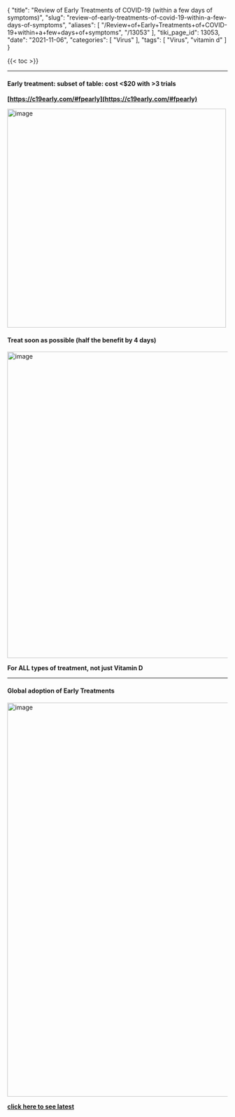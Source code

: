 {
    "title": "Review of Early Treatments of COVID-19 (within a few days of symptoms)",
    "slug": "review-of-early-treatments-of-covid-19-within-a-few-days-of-symptoms",
    "aliases": [
        "/Review+of+Early+Treatments+of+COVID-19+within+a+few+days+of+symptoms",
        "/13053"
    ],
    "tiki_page_id": 13053,
    "date": "2021-11-06",
    "categories": [
        "Virus"
    ],
    "tags": [
        "Virus",
        "vitamin d"
    ]
}


{{< toc >}} 

---

#### Early treatment: subset of table: cost <$20 with >3 trials

 **[https://c19early.com/#fpearly](https://c19early.com/#fpearly)** 

<img src="https://d378j1rmrlek7x.cloudfront.net/attachments/jpeg/et-nov-2022.jpg" alt="image" width="500">

#### Treat soon as possible (half the benefit by 4 days)

<!-- ~tc~ start ~/tc~ -->

<img src="https://d378j1rmrlek7x.cloudfront.net/attachments/jpeg/early-treatment-delay.jpg" alt="image" width="700">

 **For ALL types of treatment, not just Vitamin D** 

<!-- ~tc~ stop ~/tc~ -->

---

#### Global adoption of Early Treatments

<img src="https://d378j1rmrlek7x.cloudfront.net/attachments/jpeg/early-global-april-16.jpg" alt="image" width="900">

 **[click here to see latest](https://c19adoption.com/)** 

<!-- ~tc~ (alias(Early Treatment of COVID-19)) ~/tc~ -->

<!-- ~tc~ (alias(Early Treatment of COVID-19 (within a few days of symptoms) )) ~/tc~ -->

<!-- ~tc~ (alias(Early Treatments of COVID-19 (within a few days of symptoms) )) ~/tc~ -->